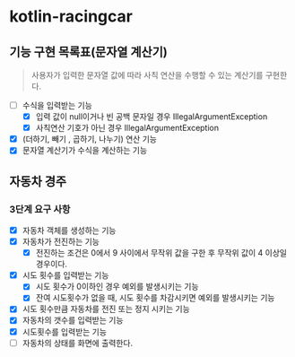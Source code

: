 # kotlin-racingcar

## 기능 구현 목록표(문자열 계산기)
> 사용자가 입력한 문자열 값에 따라 사칙 연산을 수행할 수 있는 계산기를 구현한다. 

- [ ] 수식을 입력받는 기능 
  - [x] 입력 값이 null이거나 빈 공백 문자일 경우 IllegalArgumentException
  - [x] 사칙연산 기호가 아닌 경우 IllegalArgumentException
- [x] (더하기, 빼기 , 곱하기, 나누기) 연산 기능
- [x] 문자열 계산기가 수식을 계산하는 기능

## 자동차 경주
### 3단계 요구 사항
- [x] 자동차 객체를 생성하는 기능
- [x] 자동차가 전진하는 기능
  - [x] 전진하는 조건은 0에서 9 사이에서 무작위 값을 구한 후 무작위 값이 4 이상일 경우이다.
- [x] 시도 횟수를 입력받는 기능
  - [x] 시도 횟수가 0이하인 경우 예외를 발생시키는 기능  
  - [x] 잔여 시도횟수가 없을 때, 시도 횟수를 차감시키면 예외를 발생시키는 기능
- [x] 시도 횟수만큼 자동차를 전진 또는 정지 시키는 기능
- [x] 자동차의 갯수를 입력받는 기능 
- [x] 시도횟수를 입력받는 기능
- [ ] 자동차의 상태를 화면에 출력한다.
